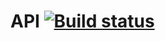 # API [![Build status](https://ci.appveyor.com/api/projects/status/ddg5oy4r7a51s4gx?svg=true)](https://ci.appveyor.com/project/ScoofW/api)

